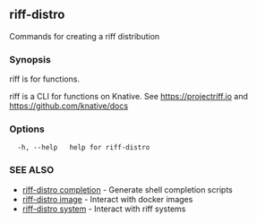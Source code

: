 ## riff-distro

Commands for creating a riff distribution

### Synopsis

riff is for functions.

riff is a CLI for functions on Knative.
See https://projectriff.io and https://github.com/knative/docs

### Options

```
  -h, --help   help for riff-distro
```

### SEE ALSO

* [riff-distro completion](riff-distro_completion.md)	 - Generate shell completion scripts
* [riff-distro image](riff-distro_image.md)	 - Interact with docker images
* [riff-distro system](riff-distro_system.md)	 - Interact with riff systems

